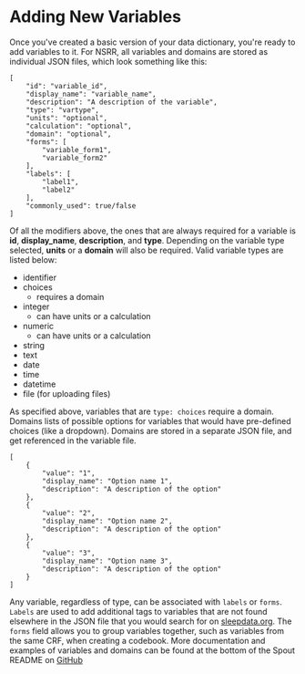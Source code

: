 # Adding New Variables

Once you've created a basic version of your data dictionary, you're ready to add variables to it. For NSRR, all variables and domains are stored as individual JSON files, which look something like this:

    [
        "id": "variable_id",
        "display_name": "variable_name",
        "description": "A description of the variable",
        "type": "vartype",
        "units": "optional",
        "calculation": "optional",
        "domain": "optional",
        "forms": [
            "variable_form1",
            "variable_form2"
        ],
        "labels": [
            "label1",
            "label2"
        ],
        "commonly_used": true/false
    ]
Of all the modifiers above, the ones that are always required for a variable is **id**, **display_name**, **description**, and **type**. Depending on the variable type selected, **units** or a **domain** will also be required. Valid variable types are listed below:

- identifier
- choices
    - requires a domain
- integer
    - can have units or a calculation
- numeric
    - can have units or a calculation
- string
- text
- date
- time
- datetime
- file (for uploading files)

As specified above, variables that are `type: choices` require a domain. Domains lists of possible options for variables that would have pre-defined choices (like a dropdown). Domains are stored in a separate JSON file, and get referenced in the variable file.

    [
        {
            "value": "1",
            "display_name": "Option name 1",
            "description": "A description of the option"
        },
        {
            "value": "2",
            "display_name": "Option name 2",
            "description": "A description of the option"
        },
        {
            "value": "3",
            "display_name": "Option name 3",
            "description": "A description of the option"
        }
    ]
Any variable, regardless of type, can be associated with `labels` or `forms`. `Labels` are used to add additional tags to variables that are not found elsewhere in the JSON file that you would search for on [sleepdata.org](https://sleepdata.org). The `forms` field allows you to group variables together, such as variables from the same CRF, when creating a codebook. More documentation and examples of variables and domains can be found at the bottom of the Spout README on [GitHub](https://github.com/sleepepi/spout)

